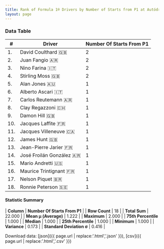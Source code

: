 ```yaml
---
title: Rank of Formula 1® Drivers by Number of Starts from P1 at Autódromo Juan y Oscar Gálvez
layout: page
---
```


<canvas id="chart" width="400" height="180"></canvas>
<script>
var data = {
    "datasets": [
        {
            "backgroundColor": [
                "#9C8E8D",
                "#9C8E8D",
                "#9C8E8D",
                "#9C8E8D",
                "#9C8E8D",
                "#9C8E8D",
                "#9C8E8D",
                "#9C8E8D",
                "#9C8E8D",
                "#9C8E8D",
                "#9C8E8D",
                "#9C8E8D",
                "#9C8E8D",
                "#9C8E8D",
                "#9C8E8D",
                "#9C8E8D",
                "#9C8E8D",
                "#9C8E8D"
            ],
            "borderColor": [
                "#1D181E",
                "#1D181E",
                "#1D181E",
                "#1D181E",
                "#1D181E",
                "#1D181E",
                "#1D181E",
                "#1D181E",
                "#1D181E",
                "#1D181E",
                "#1D181E",
                "#1D181E",
                "#1D181E",
                "#1D181E",
                "#1D181E",
                "#1D181E",
                "#1D181E",
                "#1D181E"
            ],
            "borderWidth": 1,
            "data": [
                2.0,
                2.0,
                2.0,
                2.0,
                1.0,
                1.0,
                1.0,
                1.0,
                1.0,
                1.0,
                1.0,
                1.0,
                1.0,
                1.0,
                1.0,
                1.0,
                1.0,
                1.0
            ],
            "label": "Number Of Starts From P1"
        }
    ],
    "labels": [
        "David Coulthard",
        "Juan Fangio",
        "Nino Farina",
        "Stirling Moss",
        "Alan Jones",
        "Alberto Ascari",
        "Carlos Reutemann",
        "Clay Regazzoni",
        "Damon Hill",
        "Jacques Laffite",
        "Jacques Villeneuve",
        "James Hunt",
        "Jean-Pierre Jarier",
        "José Froilán González",
        "Mario Andretti",
        "Maurice Trintignant",
        "Nelson Piquet",
        "Ronnie Peterson"
    ]
};
var options = {
  legend: {
    display: false
  },
  scales: {
    xAxes: [{
      ticks: {
        beginAtZero: true,
        maxRotation: 180,
        display: window.innerWidth > 800
      }
    }],
    yAxes: [{
      ticks: {
        beginAtZero: true
      }
    }]
  },
  onResize: function(chart, size) {
    chart.options.scales.xAxes[0].ticks.display = size.width > 800;
  }
};
var chart = new Chart("chart", {
    data: data,
    type: 'bar',
    options: options
});
</script>



### Data Table

| # | Driver | Number Of Starts From P1 |
|--|--|--|
| 1. | David Coulthard 🇬🇧 | 2 |
| 2. | Juan Fangio 🇦🇷 | 2 |
| 3. | Nino Farina 🇮🇹 | 2 |
| 4. | Stirling Moss 🇬🇧 | 2 |
| 5. | Alan Jones 🇦🇺 | 1 |
| 6. | Alberto Ascari 🇮🇹 | 1 |
| 7. | Carlos Reutemann 🇦🇷 | 1 |
| 8. | Clay Regazzoni 🇨🇭 | 1 |
| 9. | Damon Hill 🇬🇧 | 1 |
| 10. | Jacques Laffite 🇫🇷 | 1 |
| 11. | Jacques Villeneuve 🇨🇦 | 1 |
| 12. | James Hunt 🇬🇧 | 1 |
| 13. | Jean-Pierre Jarier 🇫🇷 | 1 |
| 14. | José Froilán González 🇦🇷 | 1 |
| 15. | Mario Andretti 🇺🇸 | 1 |
| 16. | Maurice Trintignant 🇫🇷 | 1 |
| 17. | Nelson Piquet 🇧🇷 | 1 |
| 18. | Ronnie Peterson 🇸🇪 | 1 |

#### Statistic Summary

| **Column** | **Number Of Starts From P1** |
| **Row Count** | 18 |
| **Total Sum** | 22.000 |
| **Mean μ (Average)** | 1.222 |
| **Maximum** | 2.000 |
| **75th Percentile** | 1.000 |
| **Median** | 1.000 |
| **25th Percentile** | 1.000 |
| **Minimum** | 1.000 |
| **Variance** | 0.173 |
| **Standard Deviation σ** | 0.416 |

Download data: [json]({{ page.url | replace:'.html','.json' }}), [csv]({{ page.url | replace:'.html','.csv' }})
